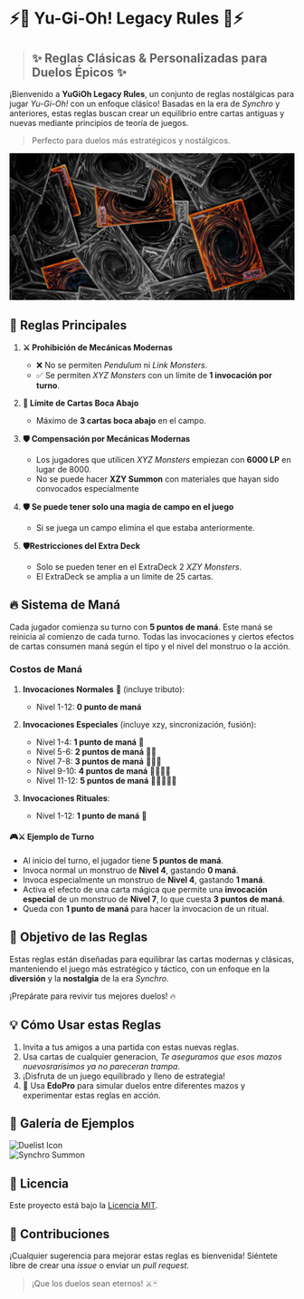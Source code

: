 
# ⚡️🎴 Yu-Gi-Oh! Legacy Rules 🎴⚡️

> ## ✨ Reglas Clásicas & Personalizadas para Duelos Épicos ✨

¡Bienvenido a **YuGiOh Legacy Rules**, un conjunto de reglas nostálgicas para jugar *Yu-Gi-Oh!* con un enfoque clásico! Basadas en la era de *Synchro* y anteriores, estas reglas buscan crear un equilibrio entre cartas antiguas y nuevas mediante principios de teoría de juegos.

> Perfecto para duelos más estratégicos y nostálgicos.

![Yu-Gi-Oh!](./images/cards-color-black-white.jpg)

## 🚩 **Reglas Principales**

1. **⚔️ Prohibición de Mecánicas Modernas**  
   - ❌ No se permiten *Pendulum* ni *Link Monsters*.  
   - ✅ Se permiten *XYZ Monsters* con un límite de **1 invocación por turno**.

2. **📜 Límite de Cartas Boca Abajo**
   - Máximo de **3 cartas boca abajo** en el campo.

3. **🛡️ Compensación por Mecánicas Modernas**  
   - Los jugadores que utilicen *XYZ Monsters* empiezan con **6000 LP** en lugar de 8000.
   - No se puede hacer **XZY Summon** con materiales que hayan sido convocados especialmente

4. **🛡️ Se puede tener solo una magia de campo en el juego**
   - Si se juega un campo elimina el que estaba anteriormente.

5. **🛡️Restricciones del Extra Deck**
   - Solo se pueden tener en el ExtraDeck 2 *XZY Monsters*.
   - El ExtraDeck se amplia a un limite de 25 cartas.

## 🔥 **Sistema de Maná**

Cada jugador comienza su turno con **5 puntos de maná**. Este maná se reinicia al comienzo de cada turno. Todas las invocaciones y ciertos efectos de cartas consumen maná según el tipo y el nivel del monstruo o la acción.

### Costos de Maná

1. **Invocaciones Normales** 🔄 (incluye tributo):
    - Nivel 1-12: **0 punto de maná**

2. **Invocaciones Especiales** (incluye xzy, sincronización, fusión):
    - Nivel 1-4:   **1 punto de maná**  🔵
    - Nivel 5-6:   **2 puntos de maná** 🔵🔵
    - Nivel 7-8:   **3 puntos de maná** 🔵🔵🔵
    - Nivel 9-10:  **4 puntos de maná** 🔵🔵🔵🔵
    - Nivel 11-12: **5 puntos de maná** 🔵🔵🔵🔵🔵

3. **Invocaciones Rituales**:
    - Nivel 1-12: **1 punto de maná** 🔵

#### 🎮⚔️ Ejemplo de Turno

- Al inicio del turno, el jugador tiene **5 puntos de maná**.
- Invoca normal un monstruo de **Nivel 4**, gastando **0 maná**.
- Invoca especialmente un monstruo de **Nivel 4**, gastando **1 maná**.
- Activa el efecto de una carta mágica que permite una **invocación especial** de un monstruo de **Nivel 7**, lo que cuesta **3 puntos de maná**.
- Queda con **1 punto de maná** para hacer la invocacion de un ritual.

## 🌟 **Objetivo de las Reglas**

Estas reglas están diseñadas para equilibrar las cartas modernas y clásicas, manteniendo el juego más estratégico y táctico, con un enfoque en la **diversión** y la **nostalgia** de la era *Synchro*.

¡Prepárate para revivir tus mejores duelos! 🔥

## 💡 **Cómo Usar estas Reglas**

1. Invita a tus amigos a una partida con estas nuevas reglas.
2. Usa cartas de cualquier generacion, *Te aseguramos que esos mazos nuevosrarisimos ya no pareceran trampa*.
3. ¡Disfruta de un juego equilibrado y lleno de estrategia!
4. 🧪 Usa **EdoPro** para simular duelos entre diferentes mazos y experimentar estas reglas en acción.

## 📸 **Galería de Ejemplos**

![Duelist Icon](https://example.com/imagen1.png)  
![Synchro Summon](https://example.com/imagen2.png)

## 📜 **Licencia**

Este proyecto está bajo la [Licencia MIT](LICENSE).

## 👥 **Contribuciones**

¡Cualquier sugerencia para mejorar estas reglas es bienvenida! Siéntete libre de crear una *issue* o enviar un *pull request*.

> ¡Que los duelos sean eternos! ⚔️🃏
